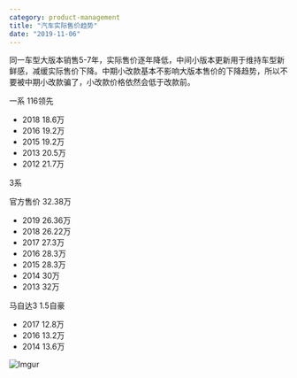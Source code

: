 ```yaml
---
category: product-management
title: "汽车实际售价趋势"
date: "2019-11-06"
---
```


同一车型大版本销售5-7年，实际售价逐年降低，中间小版本更新用于维持车型新鲜感，减缓实际售价下降。中期小改款基本不影响大版本售价的下降趋势，所以不要被中期小改款骗了，小改款价格依然会低于改款前。

一系 116领先

- 2018 18.6万
- 2016 19.2万
- 2015 19.2万
- 2013 20.5万
- 2012 21.7万

3系

官方售价 32.38万

- 2019 26.36万
- 2018 26.22万
- 2017 27.3万
- 2016 28.3万
- 2015 28.3万
- 2014 30万
- 2013 32万

马自达3 1.5自豪

- 2017 12.8万
- 2016 13.2万
- 2014 13.6万

![Imgur](https://i.imgur.com/CxDVVyj.png)
